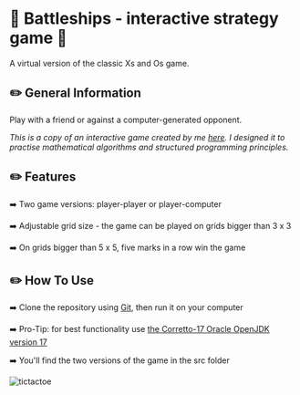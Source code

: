 # :ship: Battleships - interactive strategy game :ship:    

A virtual version of the classic Xs and Os game.

## :pencil2: General Information

Play with a friend or against a computer-generated opponent.  

*This is a copy of an interactive game created by me [here](https://github.com/AgnieszkaAureliaMarczak/Podstawy/tree/master/src/metody/kolkoIkrzyzyk). I designed it to practise mathematical algorithms and structured programming principles.*  


## :pencil2: Features
:arrow_right: Two game versions: player-player or player-computer  

:arrow_right: Adjustable grid size - the game can be played on grids bigger than 3 x 3  

:arrow_right: On grids bigger than 5 x 5, five marks in a row win the game  



## :pencil2: How To Use  

:arrow_right: Clone the repository using [Git](https://git-scm.com/), then run it on your computer  

:arrow_right: Pro-Tip: for best functionality use [the Corretto-17 Oracle OpenJDK version 17](https://www.oracle.com/pl/java/technologies/downloads/#java17)  

:arrow_right: You'll find the two versions of the game in the src folder  



![tictactoe](https://github.com/AgnieszkaAureliaMarczak/Tic_Tac_Toe/assets/139965402/ae25796e-8b41-455a-b45f-50a503b842e1)  

